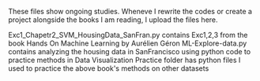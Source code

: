 These files show ongoing studies. Wheneve I rewrite the codes or create a project alongside the books I am reading, I upload the files here.

Exc1_Chapetr2_SVM_HousingData_SanFran.py contains Exc1,2,3 from the book Hands On Machine Learning by Aurélien Géron
ML-Explore-data.py contains analyzing the housing data in SanFrancisco using python code to practice methods in Data Visualization
Practice folder has python files I used to practice the above book's methods on other datasets
